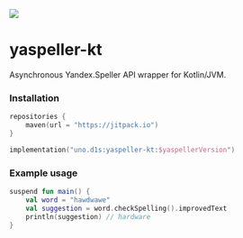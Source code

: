 [![](https://jitpack.io/v/d1snin/yaspeller-kt.svg)](https://jitpack.io/#d1snin/yaspeller-kt)

# yaspeller-kt
Asynchronous Yandex.Speller API wrapper for Kotlin/JVM.

### Installation
```kotlin
repositories {
    maven(url = "https://jitpack.io")
}

implementation("uno.d1s:yaspeller-kt:$yaspellerVersion")
```

### Example usage
```kotlin
suspend fun main() {
    val word = "hawdwawe"
    val suggestion = word.checkSpelling().improvedText
    println(suggestion) // hardware
}
```
